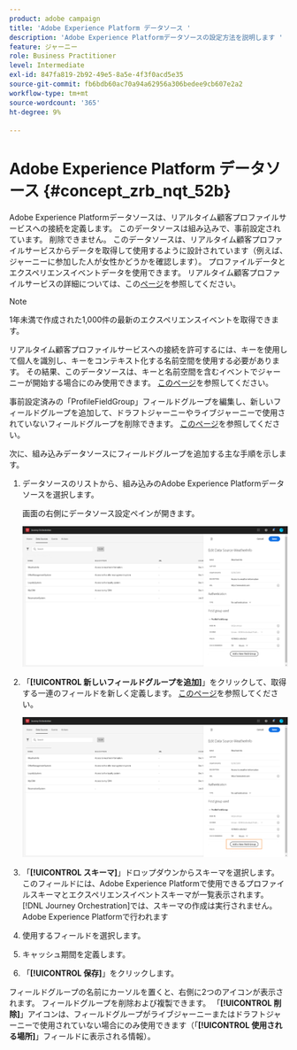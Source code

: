 ```yaml
---
product: adobe campaign
title: 'Adobe Experience Platform データソース '
description: 'Adobe Experience Platformデータソースの設定方法を説明します '
feature: ジャーニー
role: Business Practitioner
level: Intermediate
exl-id: 847fa819-2b92-49e5-8a5e-4f3f0acd5e35
source-git-commit: fb6bdb60ac70a94a62956a306bedee9cb607e2a2
workflow-type: tm+mt
source-wordcount: '365'
ht-degree: 9%

---
```


# Adobe Experience Platform データソース {#concept_zrb_nqt_52b}

Adobe Experience Platformデータソースは、リアルタイム顧客プロファイルサービスへの接続を定義します。 このデータソースは組み込みで、事前設定されています。 削除できません。 このデータソースは、リアルタイム顧客プロファイルサービスからデータを取得して使用するように設計されています（例えば、ジャーニーに参加した人が女性かどうかを確認します）。 プロファイルデータとエクスペリエンスイベントデータを使用できます。 リアルタイム顧客プロファイルサービスの詳細については、この[ページ](https://experienceleague.adobe.com/docs/experience-platform/profile/home.html)を参照してください。

>[!NOTE]
>
>1年未満で作成された1,000件の最新のエクスペリエンスイベントを取得できます。

リアルタイム顧客プロファイルサービスへの接続を許可するには、キーを使用して個人を識別し、キーをコンテキスト化する名前空間を使用する必要があります。 その結果、このデータソースは、キーと名前空間を含むイベントでジャーニーが開始する場合にのみ使用できます。 [このページ](../building-journeys/journey.md)を参照してください。

事前設定済みの「ProfileFieldGroup」フィールドグループを編集し、新しいフィールドグループを追加して、ドラフトジャーニーやライブジャーニーで使用されていないフィールドグループを削除できます。 [このページ](../datasource/field-groups.md)を参照してください。

次に、組み込みデータソースにフィールドグループを追加する主な手順を示します。

1. データソースのリストから、組み込みのAdobe Experience Platformデータソースを選択します。

   画面の右側にデータソース設定ペインが開きます。

   ![](../assets/journey23.png)

1. 「**[!UICONTROL 新しいフィールドグループを追加]**」をクリックして、取得する一連のフィールドを新しく定義します。 [このページ](../datasource/field-groups.md)を参照してください。

   ![](../assets/journey24.png)

1. 「**[!UICONTROL スキーマ]**」ドロップダウンからスキーマを選択します。 このフィールドには、Adobe Experience Platformで使用できるプロファイルスキーマとエクスペリエンスイベントスキーマが一覧表示されます。 [!DNL Journey Orchestration]では、スキーマの作成は実行されません。 Adobe Experience Platformで行われます
1. 使用するフィールドを選択します。
1. キャッシュ期間を定義します。
1. 「**[!UICONTROL 保存]**」をクリックします。

フィールドグループの名前にカーソルを置くと、右側に2つのアイコンが表示されます。 フィールドグループを削除および複製できます。 「**[!UICONTROL 削除]**」アイコンは、フィールドグループがライブジャーニーまたはドラフトジャーニーで使用されていない場合にのみ使用できます（「**[!UICONTROL 使用される場所]**」フィールドに表示される情報）。

